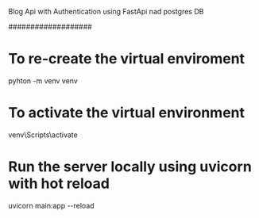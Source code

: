 Blog Api with Authentication using FastApi nad postgres DB

###################
# To re-create the virtual enviroment
pyhton -m venv venv
# To activate the virtual environment
venv\Scripts\activate
# Run the server locally using uvicorn with hot reload
uvicorn main:app --reload